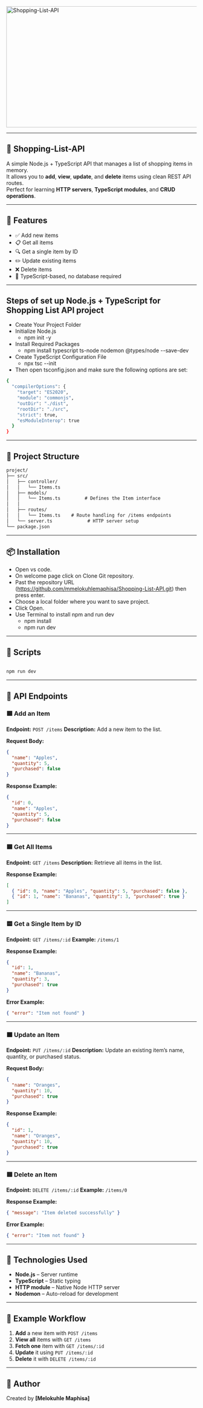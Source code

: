 <img src="https://socialify.git.ci/mmelokuhlemaphisa/Shopping-List-API/image?language=1&owner=1&name=1&stargazers=1&theme=Light" alt="Shopping-List-API" width="640" height="320" />

---
## 🧾 Shopping-List-API

A simple Node.js + TypeScript API that manages a list of shopping items in memory.  
It allows you to **add**, **view**, **update**, and **delete** items using clean REST API routes.  
Perfect for learning **HTTP servers**, **TypeScript modules**, and **CRUD operations**.

---

## 🚀 Features

- ✅ Add new items  
- 📋 Get all items  
- 🔍 Get a single item by ID  
- ✏️ Update existing items  
- ❌ Delete items  
- 🧠 TypeScript-based, no database required  

---
## Steps of  set up  Node.js + TypeScript for Shopping List API project

* Create Your Project Folder
* Initialize Node.js 
     * npm init -y
* Install Required Packages 
     * npm install typescript ts-node nodemon @types/node --save-dev
* Create TypeScript Configuration File
     * npx tsc --init
* Then open tsconfig.json and make sure the following options are set:
  
```bash
{
  "compilerOptions": {
    "target": "ES2020",
    "module": "commonjs",
    "outDir": "./dist",
    "rootDir": "./src",
    "strict": true,
    "esModuleInterop": true
  }
}

```
---

## 🧩 Project Structure

```md
project/
├── src/
│   ├── controller/
│   │   └── Items.ts        
│   ├── models/
│   │   └── Items.ts         # Defines the Item interface
│   │     
│   ├── routes/
│   │   └── Items.ts    # Route handling for /items endpoints
│   └── server.ts             # HTTP server setup
└── package.json

````

---

## 📦 Installation

* Open vs code.
* On welcome page click on Clone Git repository.
* Past the repository URL (https://github.com/mmelokuhlemaphisa/Shopping-List-API.git) then press enter.
* Choose a local folder where you want to save project.
* Click Open.
* Use Terminal to install npm and run dev
   * npm install
   * npm run dev


---

## 🧠 Scripts

```bash

npm run dev

```

---

## 🧪 API Endpoints

### 🟩 Add an Item

**Endpoint:** `POST /items`
**Description:** Add a new item to the list.

**Request Body:**

```json
{
  "name": "Apples",
  "quantity": 5,
  "purchased": false
}
```

**Response Example:**

```json
{
  "id": 0,
  "name": "Apples",
  "quantity": 5,
  "purchased": false
}
```

---

### 🟦 Get All Items

**Endpoint:** `GET /items`
**Description:** Retrieve all items in the list.

**Response Example:**

```json
[
  { "id": 0, "name": "Apples", "quantity": 5, "purchased": false },
  { "id": 1, "name": "Bananas", "quantity": 3, "purchased": true }
]
```

---

### 🟨 Get a Single Item by ID

**Endpoint:** `GET /items/:id`
**Example:** `/items/1`

**Response Example:**

```json
{
  "id": 1,
  "name": "Bananas",
  "quantity": 3,
  "purchased": true
}
```

**Error Example:**

```json
{ "error": "Item not found" }
```

---

### 🟧 Update an Item

**Endpoint:** `PUT /items/:id`
**Description:** Update an existing item’s name, quantity, or purchased status.

**Request Body:**

```json
{
  "name": "Oranges",
  "quantity": 10,
  "purchased": true
}
```

**Response Example:**

```json
{
  "id": 1,
  "name": "Oranges",
  "quantity": 10,
  "purchased": true
}
```

---

### 🟥 Delete an Item

**Endpoint:** `DELETE /items/:id`
**Example:** `/items/0`

**Response Example:**

```json
{ "message": "Item deleted successfully" }
```

**Error Example:**

```json
{ "error": "Item not found" }
```

---

## 🧰 Technologies Used

* **Node.js** – Server runtime
* **TypeScript** – Static typing
* **HTTP module** – Native Node HTTP server
* **Nodemon** – Auto-reload for development

---

## 🧠 Example Workflow

1. **Add** a new item with `POST /items`
2. **View all** items with `GET /items`
3. **Fetch one** item with `GET /items/:id`
4. **Update** it using `PUT /items/:id`
5. **Delete** it with `DELETE /items/:id`

---


## 💬 Author

Created by **[Melokuhle Maphisa]**



